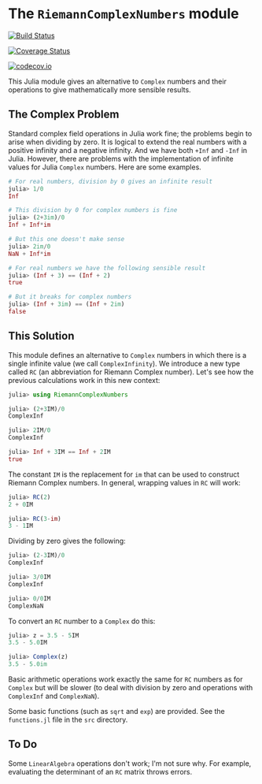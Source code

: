 # The `RiemannComplexNumbers` module


[![Build Status](https://travis-ci.org/scheinerman/RiemannComplexNumbers.jl.svg?branch=master)](https://travis-ci.org/scheinerman/RiemannComplexNumbers.jl)

[![Coverage Status](https://coveralls.io/repos/scheinerman/RiemannComplexNumbers.jl/badge.svg?branch=master&service=github)](https://coveralls.io/github/scheinerman/RiemannComplexNumbers.jl?branch=master)

[![codecov.io](http://codecov.io/github/scheinerman/RiemannComplexNumbers.jl/coverage.svg?branch=master)](http://codecov.io/github/scheinerman/RiemannComplexNumbers.jl?branch=master)


This Julia module gives an alternative to `Complex` numbers and their
operations to give mathematically more sensible results.

## The Complex Problem

Standard complex field operations in Julia work fine; the problems
begin to arise when dividing by zero. It is logical to extend the real
numbers with a positive infinity and a negative infinity. And we have
both `+Inf` and `-Inf` in Julia. However, there are problems with the
implementation of infinite values for Julia `Complex` numbers. Here
are some examples.

```julia
# For real numbers, division by 0 gives an infinite result
julia> 1/0
Inf

# This division by 0 for complex numbers is fine
julia> (2+3im)/0
Inf + Inf*im

# But this one doesn't make sense
julia> 2im/0
NaN + Inf*im

# For real numbers we have the following sensible result
julia> (Inf + 3) == (Inf + 2)
true

# But it breaks for complex numbers
julia> (Inf + 3im) == (Inf + 2im)
false
```

## This Solution

This module defines an alternative to `Complex` numbers in which there is a
single infinite value (we call `ComplexInfinity`). We introduce a new type
called `RC` (an abbreviation for Riemann Complex number). Let's see how the
previous calculations work in this new context:

```julia
julia> using RiemannComplexNumbers

julia> (2+3IM)/0
ComplexInf

julia> 2IM/0
ComplexInf

julia> Inf + 3IM == Inf + 2IM
true
```

The constant `IM` is the replacement for `im` that can be used to construct
Riemann Complex numbers. In general, wrapping values in `RC` will work:
```julia
julia> RC(2)
2 + 0IM

julia> RC(3-im)
3 - 1IM
```

Dividing by zero gives the following:
```julia
julia> (2-3IM)/0
ComplexInf

julia> 3/0IM
ComplexInf

julia> 0/0IM
ComplexNaN
```

To convert an `RC` number to a `Complex` do this:
```julia
julia> z = 3.5 - 5IM
3.5 - 5.0IM

julia> Complex(z)
3.5 - 5.0im
```

Basic arithmetic operations work exactly the same for `RC` numbers as for `Complex`
but will be slower (to deal with division by zero and operations with `ComplexInf`
and `ComplexNaN`).

Some basic functions (such as `sqrt` and `exp`) are provided. See the `functions.jl`
file in the `src` directory.

## To Do

Some `LinearAlgebra` operations don't work; I'm not sure why. For example,
evaluating the determinant of an `RC` matrix throws errors.
